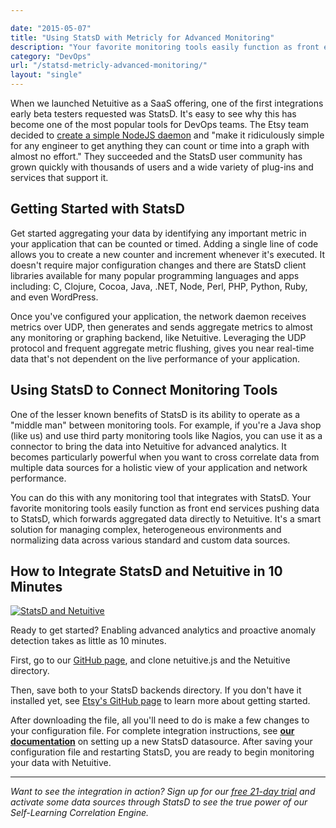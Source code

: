 ```yaml
---

date: "2015-05-07"
title: "Using StatsD with Metricly for Advanced Monitoring"
description: "Your favorite monitoring tools easily function as front end services pushing data to StatsD, which forwards aggregated data directly to Metricly."
category: "DevOps"
url: "/statsd-metricly-advanced-monitoring/"
layout: "single"
---
```



When we launched Netuitive as a SaaS offering, one of the first integrations early beta testers requested was StatsD. It's easy to see why this has become one of the most popular tools for DevOps teams. The Etsy team decided to [create a simple NodeJS daemon](https://codeascraft.com/2011/02/15/measure-anything-measure-everything/) and "make it ridiculously simple for any engineer to get anything they can count or time into a graph with almost no effort." They succeeded and the StatsD user community has grown quickly with thousands of users and a wide variety of plug-ins and services that support it.

Getting Started with StatsD
---------------------------

Get started aggregating your data by identifying any important metric in your application that can be counted or timed. Adding a single line of code allows you to create a new counter and increment whenever it's executed. It doesn't require major configuration changes and there are StatsD client libraries available for many popular programming languages and apps including: C, Clojure, Cocoa, Java, .NET, Node, Perl, PHP, Python, Ruby, and even WordPress.

Once you've configured your application, the network daemon receives metrics over UDP, then generates and sends aggregate metrics to almost any monitoring or graphing backend, like Netuitive. Leveraging the UDP protocol and frequent aggregate metric flushing, gives you near real-time data that's not dependent on the live performance of your application.

Using StatsD to Connect Monitoring Tools
----------------------------------------

One of the lesser known benefits of StatsD is its ability to operate as a "middle man" between monitoring tools. For example, if you're a Java shop (like us) and use third party monitoring tools like Nagios, you can use it as a connector to bring the data into Netuitive for advanced analytics.  It becomes particularly powerful when you want to cross correlate data from multiple data sources for a holistic view of your application and network performance.

You can do this with any monitoring tool that integrates with StatsD. Your favorite monitoring tools easily function as front end services pushing data to StatsD, which forwards aggregated data directly to Netuitive. It's a smart solution for managing complex, heterogeneous environments and normalizing data across various standard and custom data sources.

How to Integrate StatsD and Netuitive in 10 Minutes
---------------------------------------------------

[![StatsD and Netuitive](https://www.metricly.com/wp-content/uploads/2016/03/StatsD.png)](https://www.metricly.com/wp-content/uploads/2016/03/StatsD.png)

Ready to get started? Enabling advanced analytics and proactive anomaly detection takes as little as 10 minutes.

First, go to our [GitHub page](https://github.com/Netuitive/statsd-netuitive-backend), and clone netuitive.js and the Netuitive directory.

Then, save both to your StatsD backends directory. If you don't have it installed yet, see [Etsy's GitHub page](https://github.com/etsy/statsd) to learn more about getting started.

After downloading the file, all you'll need to do is make a few changes to your configuration file. For complete integration instructions, see **[our documentation](https://help.netuitive.com/Content/Misc/Datasources/new_statsd_datasource.htm?Highlight=statsd)** on setting up a new StatsD datasource. After saving your configuration file and restarting StatsD, you are ready to begin monitoring your data with Netuitive.

* * * * *

*Want to see the integration in action?  Sign up for our [free 21-day trial](https://www.metricly.com/signup) and activate some data sources through StatsD to see the true power of our Self-Learning Correlation Engine.*
